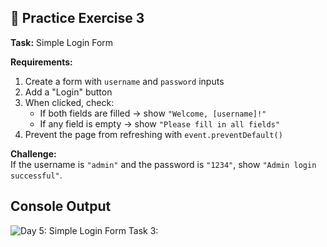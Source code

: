## 🎯 Practice Exercise 3

**Task:** Simple Login Form  

**Requirements:**  
1. Create a form with `username` and `password` inputs  
2. Add a "Login" button  
3. When clicked, check:  
   - If both fields are filled → show `"Welcome, [username]!"`  
   - If any field is empty → show `"Please fill in all fields"`  
4. Prevent the page from refreshing with `event.preventDefault()`  

**Challenge:**  
If the username is `"admin"` and the password is `"1234"`, show `"Admin login successful"`.


## Console Output

![Day 5: Simple Login Form Task 3:](https://github.com/user-attachments/assets/33f798d7-c052-4633-9f39-75bbdafa22b8")